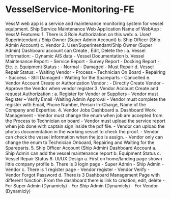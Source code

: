 # VesselService-Monitoring-FE
VessM web app is a service and maintenance monitoring system for vessel equipment.
Ship Service Maintenance Web Application
Name of WebApp : VessM
Features:
    1. There is 3 Role Authorization on this web:
        a. User/ Superintendant / Ship Owner (Super Admin Account)
        b. Ship Officer (Ship Admin Account)
        c. Vendor
    2. User/Superintendant/Ship Owner (Super Admin) Dashboard account can Create ,
    Edit, Delete the :
        a. Vessel Information:
            - Dynamic AIS data
            - Vessel Documentation
        b. Vessel Maintenance Report:
            - Service Report
            - Survey Report
            - Docking Report
            - Etc.
        c. Equipment Status :
            - Normal
            - Damaged
            - Must Repair
        d. Vessel Repair Status:
            - Waiting Vendor
            - Process
            - Technician On Board
            - Repairing
            - Success
            - Still Damaged
            - Waiting for the Spareparts
            - Cancelled
        e. Vendor Account Create or Authorization Vendor :
            - Directly Create Vendor
            - Approve the Vendor when vendor register
    3. Vendor Account Create and request Authorization :
        a. Register for Vendor or Suppliers
            - Vendor must Register 
            – Verify Email -Waiting Admin Approval
            - Vendor must complete the register with Email, Phone Number, Person In-Charge, Name of the Company and Expertise.
    4. Vendor Jobs Dashboard
        a. Dashboard Work Management
            - Vendor must change the enum when job are accepted from the Process to Technician on board
            - Vendor must upload the service report when job done with captain sign inside the pdf file.
            - Vendor can upload the photos documentation in the working vessel to check the proof.
            - Vendor can check the vessel information when the job is assign.
            - Vendor only can change the enum to Technician Onboard, Repairing and Waiting for the Spareparts.
    5. Ship Officer Account (Ship Admin) Dashboard Account
        a. Ship Admin can add the vessel maintenance report
        b. Equipment Status
        c. Vessel Repair Status
    6. UI/UX Design
        a. First on home/landing page shown little company profile
        b. There is 3 login page
            - Super Admin
            - Ship Admin
            - Vendor
        c. There is 1 register page
            - Vendor register
            - Vendor Verify
            - Vendor Forgot Password
        d. There is 3 Dashboard Management Page with different function. From the
        dashboard there is link to creation, edit, delete
            - For Super Admin (Dynamicly)
            - For Ship Admin (Dynamicly)
            - For Vendor (Dynamicly)